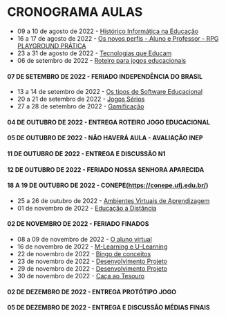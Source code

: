 # CRONOGRAMA AULAS
- 09 a 10 de agosto de 2022 - [Histórico Informática na Educação](aula01.md)
- 16 a 17 de agosto de 2022 - [Os novos perfis - Aluno e Professor - RPG PLAYGROUND PRÁTICA](aula02.md)
- 23 a 31 de agosto de 2022 - [Tecnologias que Educam](aula03.md)
- 06 de setembro de 2022 - [Roteiro para jogos educacionais](aula04.md)
#### 07 DE SETEMBRO DE 2022 - FERIADO INDEPENDÊNCIA DO BRASIL
- 13 a 14 de setembro de 2022 - [Os tipos de Software Educacional](aula05.md)
- 20 a 21 de setembro de 2022 - [Jogos Sérios](aula06.md)
- 27 a 28 de setembro de 2022 - [Gamificação](aula07.md)
#### 04 DE OUTUBRO DE 2022 - ENTREGA ROTEIRO JOGO EDUCACIONAL
#### 05 DE OUTUBRO DE 2022 - NÃO HAVERÁ AULA - AVALIAÇÃO INEP
#### 11 DE OUTUBRO DE 2022 - ENTREGA E DISCUSSÃO N1
#### 12 DE OUTUBRO DE 2022 - FERIADO NOSSA SENHORA APARECIDA
#### 18 A 19 DE OUTUBRO DE 2022 - CONEPE(https://conepe.ufj.edu.br/)
- 25 a 26 de outubro de 2022 - [Ambientes Virtuais de Aprendizagem](aula08.md)
- 01 de novembro de 2022 - [Educação a Distância](aula09.md)
#### 02 DE NOVEMBRO DE 2022 - FERIADO FINADOS
- 08 a 09 de novembro de 2022 - [O aluno virtual](aula10.md)
- 16 de novembro de 2022 - [M-Learning e U-Learning](aula11.md)
- 22 de novembro de 2022 - [Bingo de conceitos](aula12.md)
- 23 de novembro de 2022 - [Desenvolvimento Projeto](aula13.md)
- 29 de novembro de 2022 - [Desenvolvimento Projeto](aula13.md)
- 30 de novembro de 2022 - [Caça ao Tesouro](aula14.md)
#### 02 DE DEZEMBRO DE 2022 - ENTREGA PROTÓTIPO JOGO
#### 05 DE DEZEMBRO DE 2022 - ENTREGA E DISCUSSÃO MÉDIAS FINAIS
